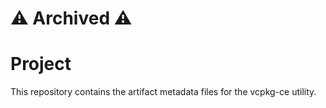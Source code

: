 # ⚠️ Archived ⚠️

# Project

This repository contains the artifact metadata files for the vcpkg-ce utility.
